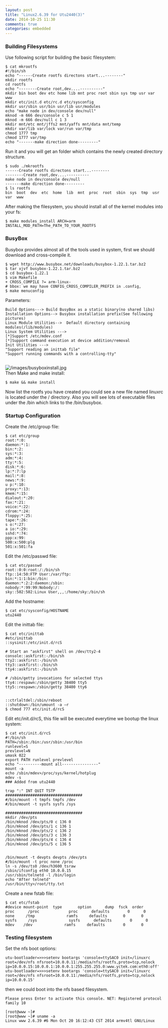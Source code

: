 ```yaml
---
layout: post
title: "Linux2.6.39 for Utu2440(3)"
date: 2014-10-25 11:30
comments: true
categories: embedded
---
```

### Building Filesystems
Use following script for building the basic filesystem:    

```
$ cat mkrootfs 
#!/bin/sh
echo "------Create rootfs directons start...--------"
mkdir rootfs
cd rootfs
echo "--------Create root,dev....----------"
mkdir bin boot dev etc home lib mnt proc root sbin sys tmp usr var  www
mkdir etc/init.d etc/rc.d etc/sysconfig
mkdir usr/sbin usr/bin usr/lib usr/modules
echo "make node in dev/console dev/null"
mknod -m 666 dev/console c 5 1
mknod -m 666 dev/null c 1 3
mkdir mnt/etc mnt/jffs2 mnt/yaffs mnt/data mnt/temp
mkdir var/lib var/lock var/run var/tmp
chmod 1777 tmp
chmod 1777 var/tmp
echo "-------make direction done---------"

```
Run it and you will get an folder which contains the newly created directory structure.    

```
$ sudo ./mkrootfs 
------Create rootfs directons start...--------
--------Create root,dev....----------
make node in dev/console dev/null
-------make direction done---------
$ ls rootfs 
bin  boot  dev  etc  home  lib  mnt  proc  root  sbin  sys  tmp  usr  var  www

```
After making the filesystem, you should install all of the kernel modules into your fs:    

```
$ make modules_install ARCH=arm INSTALL_MOD_PATH=The_PATH_TO_YOUR_ROOTFS

```
### BusyBox
Busybox provides almost all of the tools used in system, first we should download and cross-compile it.    

```
$ wget http://www.busybox.net/downloads/busybox-1.22.1.tar.bz2
$ tar xjvf busybox-1.22.1.tar.bz2
$ cd busybox-1.22.1
$ vim Makefile
+ CROSS_COMPILE ?= arm-linux-
# bbox: we may have CONFIG_CROSS_COMPILER_PREFIX in .config,
$ make menuconfig

```
Parameters:     

```
Build Options---> Build BusyBox as a static binary(no shared libs)
Installation Options--> Busybox installation prefix(See following pictures)
Linux Module Utilities-->  Default directory containing modules(/lib/modules)
Linux System Utilities --->
[*]Support /etc/mdev.conf
[*]Support command execution at device addition/removal
Init Utilities --->
"Support reading an inittab file"
"Support running commands with a controlling-tty"


```
![/images/busyboxinstall.jpg](/images/busyboxinstall.jpg)    
Then Make and make install:    

```
$ make && make install

```
Now list the rootfs you have created you could see a new file named linuxrc is located under the / directory. Also you will see lots of executable files under the /bin which links to the /bin/busybox.     
### Startup Configuration
Create the /etc/group file:    

```
$ cat etc/group
root:*:0:
daemon:*:1:
bin:*:2:
sys:*:3:
adm:*:4:
tty:*:5:
disk:*:6:
lp:*:7:lp
mail:*:8:
news:*:9:
u p:*:10:
proxy:*:13:
kmem:*:15:
dialout:*:20:
fax:*:21:
voice:*:22:
cdrom:*:24:
floppy:*:25:
tape:*:26:
s o:*:27:
a io:*:29:
sshd:*:74:
ppp:x:99:
500:x:500:plg
501:x:501:fa

```
Edit the /etc/passwd file:    

```
$ cat etc/passwd
root::0:0:root:/:/bin/sh
ftp::14:50:FTP User:/var/ftp:
bin:*:1:1:bin:/bin:
daemon:*:2:2:daemon:/sbin:
nobody:*:99:99:Nobody:/:
sky::502:502:Linux User,,,:/home/sky:/bin/sh

```
Add the hostname:   

```
$ cat etc/sysconfig/HOSTNAME 
utu2440

```
Edit the inittab file:    

```
$ cat etc/inittab
#etc/inittab
::sysinit:/etc/init.d/rcS

# Start an "askfirst" shell on /dev/tty2-4
console::askfirst:-/bin/sh
tty2::askfirst:-/bin/sh
tty3::askfirst:-/bin/sh
tty4::askfirst:-/bin/sh

# /sbin/getty invocations for selected ttys
tty4::respawn:/sbin/getty 38400 tty5
tty5::respawn:/sbin/getty 38400 tty6


::ctrlaltdel:/sbin/reboot
::shutdown:/bin/umount -a –r
$ chmod 777 etc/init.d/rcS

```
Edit etc/init.d/rcS, this file will be executed everytime we bootup the linux system:    

```
$ cat etc/init.d/rcS
#!/bin/sh
PATH=/sbin:/bin:/usr/sbin:/usr/bin
runlevel=S 
prevlevel=N
umask 022 
export PATH runlevel prevlevel
echo "----------mount all----------------"
mount -a 
echo /sbin/mdev>/proc/sys/kernel/hotplug
mdev -s
### Added from utu2440

trap ":" INT QUIT TSTP
##################################
#/bin/mount -t tmpfs tmpfs /dev
#/bin/mount -t sysfs sysfs /sys

################################## 
mkdir /dev/pts
/bin/mknod /dev/pts/0 c 136 0
/bin/mknod /dev/pts/1 c 136 1
/bin/mknod /dev/pts/2 c 136 2
/bin/mknod /dev/pts/3 c 136 3
/bin/mknod /dev/pts/4 c 136 4
/bin/mknod /dev/pts/5 c 136 5


/bin/mount -t devpts devpts /dev/pts
#/bin/mount -t proc none /proc
ln -s /dev/ts0 /dev/h3600_tsraw
/sbin/ifconfig eth0 10.0.0.15
/usr/sbin/telnetd -l /bin/login
echo "After telnetd"
/usr/bin/tty>/root/tty.txt

```
Create a new fstab file:    

```
$ cat etc/fstab 
#device mount-point  type       option      dump  fsck  order
proc      /proc             proc      defaults        0      0
none     /tmp              ramfs     defaults       0       0
sysfs     /sys              sysfs      defaults        0      0
mdev    /dev              ramfs     defaults        0       0

```
### Testing filesystem
Set the nfs boot options:    

```
utu-bootloader=>>>setenv bootargs 'console=ttySAC0 init=/linuxrc root=/dev/nfs nfsroot=10.0.0.11:/media/nfs/rootfs,proto=tcp,nolock ip=10.0.0.15:10.0.0.1:10.0.0.1:255.255.255.0:www.yctek.com:eth0:off'
utu-bootloader=>>>setenv bootargs 'console=ttySAC0 init=/linuxrc root=/dev/nfs nfsroot=10.0.0.11:/media/nfs/rootfs,proto=tcp,nolock ip=10.0.0.15'

```
then we could boot into the nfs based filesystem.    

```
Please press Enter to activate this console. NET: Registered protocol family 10

[root@www ~]# 
[root@www ~]# uname -a
Linux www 2.6.39 #6 Mon Oct 20 16:12:43 CST 2014 armv4tl GNU/Linux

```
